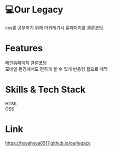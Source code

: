 # 💻Our Legacy
css를 공부하기 위해 아워레가시 홈페이지를 클론코딩.<br>
# Features
메인홈페이지 클론코딩<br>
모바일 환경에서도 편하게 볼 수 있게 반응형 웹으로 제작<br>
# Skills & Tech Stack
HTML<br>
CSS<br>
# Link
https://hoyahoya0517.github.io/ourlegacy
